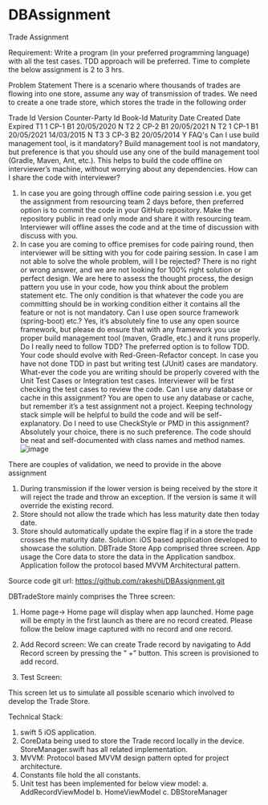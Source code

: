 # DBAssignment
Trade Assignment

Requirement: Write a program (in your preferred programming language) with all the test cases. TDD approach will be preferred. Time to complete the below assignment is 2 to 3 hrs.

Problem Statement
There is a scenario where thousands of trades are flowing into one store, assume any way of transmission of trades. We need to create a one trade store, which stores the trade in the following order

Trade Id	Version	Counter-Party Id	Book-Id	Maturity Date	Created Date	Expired
T1	1	CP-1	B1	20/05/2020	<today date>	N
T2	2	CP-2	B1	20/05/2021	<today date>	N
T2	1	CP-1	B1	20/05/2021	14/03/2015	N
T3	3	CP-3	B2	20/05/2014	<today date>	Y
	FAQ's
Can I use build management tool, is it mandatory?
Build management tool is not mandatory, but preference is that you should use any one of the build management tool (Gradle, Maven, Ant, etc.). This helps to build the code offline on interviewer’s machine, without worrying about any dependencies.
How can I share the code with interviewer?
1. In case you are going through offline code pairing session i.e. you get the assignment from resourcing team 2 days before, then preferred option is to commit the code in your GitHub repository. Make the repository public in read only mode and share it with resourcing team. Interviewer will offline asses the code and at the time of discussion with discuss with you.
2. In case you are coming to office premises for code pairing round, then interviewer will be sitting with you for code pairing session.
In case I am not able to solve the whole problem, will I be rejected?
There is no right or wrong answer, and we are not looking for 100% right solution or perfect design. We are here to assess the thought process, the design pattern you use in your code, how you think about the problem statement etc. The only condition is that whatever the code you are committing should be in working condition either it contains all the feature or not is not mandatory.
Can I use open source framework (spring-boot) etc.?
Yes, it’s absolutely fine to use any open source framework, but please do ensure that with any framework you use proper build management tool (maven, Gradle, etc.) and it runs properly.
Do I really need to follow TDD?
The preferred option is to follow TDD. Your code should evolve with Red-Green-Refactor concept. In case you have not done TDD in past but writing test (JUnit) cases are mandatory.  What-ever the code you are writing should be properly covered with the Unit Test Cases or Integration test cases. Interviewer will be first checking the test cases to review the code.
Can I use any database or cache in this assignment?
You are open to use any database or cache, but remember it’s a test assignment not a project. Keeping technology stack simple will be helpful to build the code and will be self-explanatory.
Do I need to use CheckStyle or PMD in this assignment?
Absolutely your choice, there is no such preference. The code should be neat and self-documented with class names and method names.
![image](https://user-images.githubusercontent.com/863646/138680005-bc29b2fe-66a3-4d90-87f6-89b388215b92.png)


There are couples of validation, we need to provide in the above assignment
1.	During transmission if the lower version is being received by the store it will reject the trade and throw an exception. If the version is same it will override the existing record.
2.	Store should not allow the trade which has less maturity date then today date.
3.	Store should automatically update the expire flag if in a store the trade crosses the maturity date.
Solution: iOS based application developed to showcase the solution. DBTrade Store App comprised three screen. App usage the Core data to store the data in the Application sandbox. 
	Application follow the protocol based MVVM Architectural pattern. 

Source code git url: https://github.com/rakeshj/DBAssignment.git


DBTradeStore mainly comprises the Three screen:
1)	Home page-> Home page will display when app launched. Home page will be empty in the first launch as there are no record created. Please follow the below image captured with no record and one record. 
   
2)	  Add Record screen:  We can create Trade record by navigating to Add Record screen by pressing the ” +” button. This screen is provisioned to add record. 


3)	Test Screen: 

This screen let us to simulate all possible scenario which involved to develop the Trade Store. 



Technical Stack:
1)	swift 5 iOS application. 
2)	CoreData being used to store the Trade record locally in the device. StoreManager.swift has all related implementation. 
3)	MVVM: Protocol based MVVM design pattern opted for project architecture. 
4)	Constants file hold the all constants.
5)	Unit test has been implemented for below view model:
a.	AddRecordViewModel
b.	HomeViewModel
c.	DBStoreManager

